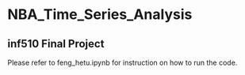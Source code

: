 # NBA_Time_Series_Analysis
## inf510 Final Project

Please refer to feng_hetu.ipynb for instruction on how to run the code.

